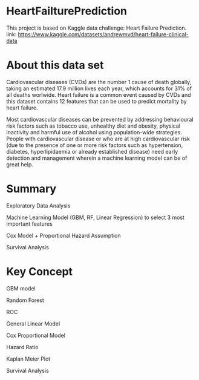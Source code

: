 # HeartFailturePrediction

This project is based on Kaggle data challenge: Heart Failure Prediction. <br/>
link: https://www.kaggle.com/datasets/andrewmvd/heart-failure-clinical-data

# About this data set
Cardiovascular diseases (CVDs) are the number 1 cause of death globally, taking an estimated 17.9 million lives each year, which accounts for 31% of all deaths worlwide.
Heart failure is a common event caused by CVDs and this dataset contains 12 features that can be used to predict mortality by heart failure.

Most cardiovascular diseases can be prevented by addressing behavioural risk factors such as tobacco use, unhealthy diet and obesity, physical inactivity and harmful use of alcohol using population-wide strategies.
People with cardiovascular disease or who are at high cardiovascular risk (due to the presence of one or more risk factors such as hypertension, diabetes, hyperlipidaemia or already established disease) need early detection and management wherein a machine learning model can be of great help.

# Summary

Exploratory Data Analysis

Machine Learning Model (GBM, RF, Linear Regression) to select 3 most important features

Cox Model + Proportional Hazard Assumption

Survival Analysis

# Key Concept

GBM model

Random Forest

ROC

General Linear Model

Cox Proportional Model

Hazard Ratio

Kaplan Meier Plot

Survival Analysis
